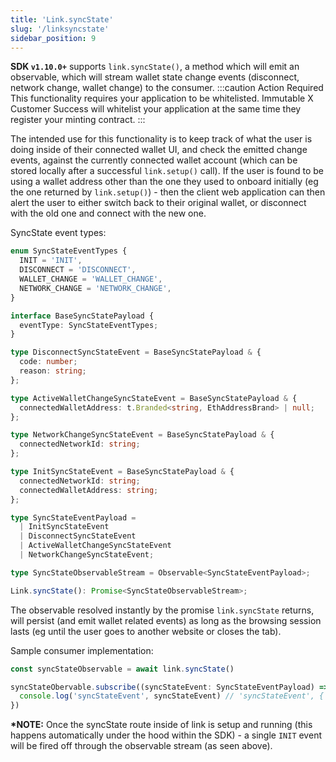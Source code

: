 ```yaml
---
title: 'Link.syncState'
slug: '/linksyncstate'
sidebar_position: 9
---
```


**SDK `v1.10.0+`** supports `link.syncState()`, a method which will emit an observable, which will stream wallet state change events (disconnect, network change, wallet change) to the consumer.
:::caution Action Required
This functionality requires your application to be whitelisted. Immutable X Customer Success will whitelist your application at the same time they register your minting contract.
:::

The intended use for this functionality is to keep track of what the user is doing inside of their connected wallet UI, and check the emitted change events, against the currently connected wallet account (which can be stored locally after a successful `link.setup()` call). If the user is found to be using a wallet address other than the one they used to onboard initially (eg the one returned by `link.setup()`) - then the client web application can then alert the user to either switch back to their original wallet, or disconnect with the old one and connect with the new one.

SyncState event types:

```typescript
enum SyncStateEventTypes {
  INIT = 'INIT',
  DISCONNECT = 'DISCONNECT',
  WALLET_CHANGE = 'WALLET_CHANGE',
  NETWORK_CHANGE = 'NETWORK_CHANGE',
}

interface BaseSyncStatePayload {
  eventType: SyncStateEventTypes;
}

type DisconnectSyncStateEvent = BaseSyncStatePayload & {
  code: number;
  reason: string;
};

type ActiveWalletChangeSyncStateEvent = BaseSyncStatePayload & {
  connectedWalletAddress: t.Branded<string, EthAddressBrand> | null;
};

type NetworkChangeSyncStateEvent = BaseSyncStatePayload & {
  connectedNetworkId: string;
};

type InitSyncStateEvent = BaseSyncStatePayload & {
  connectedNetworkId: string;
  connectedWalletAddress: string;
};

type SyncStateEventPayload =
  | InitSyncStateEvent
  | DisconnectSyncStateEvent
  | ActiveWalletChangeSyncStateEvent
  | NetworkChangeSyncStateEvent;

type SyncStateObservableStream = Observable<SyncStateEventPayload>;

Link.syncState(): Promise<SyncStateObservableStream>;
```

The observable resolved instantly by the promise `link.syncState` returns, will persist (and emit wallet related events) as long as the browsing session lasts (eg until the user goes to another website or closes the tab).

Sample consumer implementation:

```typescript
const syncStateObservable = await link.syncState()

syncStateObervable.subscribe((syncStateEvent: SyncStateEventPayload) => {
  console.log('syncStateEvent', syncStateEvent) // 'syncStateEvent', { eventType: 'INIT', connectedNetworkId: '0x3', connectedWalletAddress: '0x123456789...' }
})
```

**\*NOTE:** Once the syncState route inside of link is setup and running (this happens automatically under the hood within the SDK) - a single `INIT` event will be fired off through the observable stream (as seen above).
